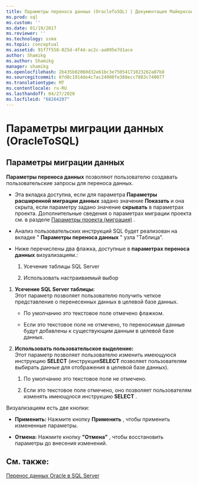 ```yaml
---
title: Параметры переноса данных (OracleToSQL) | Документация Майкрософт
ms.prod: sql
ms.custom: ''
ms.date: 01/19/2017
ms.reviewer: ''
ms.technology: ssma
ms.topic: conceptual
ms.assetid: 91f7f558-025d-4f4d-ac2c-aa095e7d1ace
author: Shamikg
ms.author: Shamikg
manager: shamikg
ms.openlocfilehash: 2b435b02060d32e61bc3e75054171023262a87b8
ms.sourcegitcommit: 6fd8c1914de4c7ac24900fe388ecc7883c740077
ms.translationtype: MT
ms.contentlocale: ru-RU
ms.lasthandoff: 04/27/2020
ms.locfileid: "68264207"
---
```

# <a name="data-migration-settings-oracletosql"></a>Параметры миграции данных (OracleToSQL)
  
## <a name="data-migration-settings"></a>Параметры миграции данных  
**Параметры переноса данных** позволяют пользователю создавать пользовательские запросы для переноса данных.  
  
-   Эта вкладка доступна, если для параметра **Параметры расширенной миграции данных** задано значение **Показать** и она скрыта, если параметру задано значение **скрывать** в параметрах проекта. Дополнительные сведения о параметрах миграции проекта см. в разделе [Параметры проекта (миграция)](https://msdn.microsoft.com/fcd6b988-633b-4b2b-9f36-6368b5e86b60) .  
  
-   Анализ пользовательских инструкций SQL будет реализован на вкладке " **Параметры переноса данных** " узла "Таблица".  
  
-   Ниже перечислены два флажка, доступные в **параметрах переноса данных** визуализациям.:  
  
    1.  Усечение таблицы SQL Server  
  
    2.  Использовать настраиваемый выбор  
  
1.  **Усечение SQL Server таблицы:**  
     Этот параметр позволяет пользователю получить четкое представление о перенесенных данных в целевой базе данных.  
  
    -   По умолчанию это текстовое поле отмечено флажком.  
  
    -   Если это текстовое поле не отмечено, то переносимые данные будут добавлены к существующим данным в целевой базе данных.  
  
2.  **Использовать пользовательское выделение:**  
     Этот параметр позволяет пользователю изменить имеющуюся инструкцию **SELECT** (инструкция**SELECT** позволяет пользователям выбирать данные для отображения в целевой базе данных).  
  
    1.  По умолчанию это текстовое поле не отмечено.  
  
    2.  Если это текстовое поле отмечено, оно позволяет пользователям изменять имеющуюся инструкцию **SELECT** .  
  
Визуализациям есть две кнопки:  
  
-   **Применить:** Нажмите кнопку **Применить** , чтобы применить измененные параметры.  
  
-   **Отмена:** Нажмите кнопку **"Отмена"** , чтобы восстановить параметры до внесения изменений.  
  
## <a name="see-also"></a>См. также:  
[Перенос данных Oracle в SQL Server](migrating-oracle-data-into-sql-server-oracletosql.md)  
  
